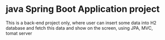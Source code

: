 # java Spring Boot Application project
This is a back-end project only, where user can insert some data into H2 database and fetch this data and show on the screen, using JPA, MVC, tomat server 
